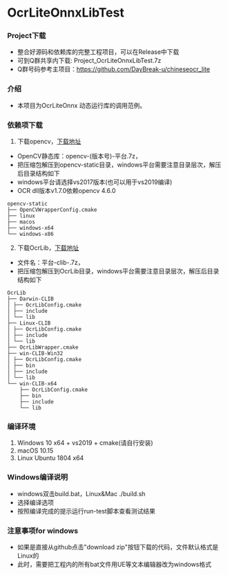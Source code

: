 # OcrLiteOnnxLibTest

### Project下载

* 整合好源码和依赖库的完整工程项目，可以在Release中下载
* 可到Q群共享内下载: Project_OcrLiteOnnxLibTest.7z
* Q群号码参考主项目：https://github.com/DayBreak-u/chineseocr_lite

### 介绍

* 本项目为OcrLiteOnnx 动态运行库的调用范例。

### 依赖项下载

1. 下载opencv，[下载地址](https://github.com/RapidAI/OpenCVBuilder/releases)

* OpenCV静态库：opencv-(版本号)-平台.7z，
* 把压缩包解压到opencv-static目录，windows平台需要注意目录层次，解压后目录结构如下
* windows平台请选择vs2017版本(也可以用于vs2019编译)
* OCR dll版本v1.7.0依赖opencv 4.6.0

```
opencv-static
├── OpenCVWrapperConfig.cmake
├── linux
├── macos
├── windows-x64
└── windows-x86
```

2. 下载OcrLib，[下载地址](https://github.com/benjaminwan/OcrLiteOnnx/releases)

* 文件名：平台-clib-.7z，
* 把压缩包解压到OcrLib目录，windows平台需要注意目录层次，解压后目录结构如下

```
OcrLib
├── Darwin-CLIB
│ ├── OcrLibConfig.cmake
│ ├── include
│ └── lib
├── Linux-CLIB
│ ├── OcrLibConfig.cmake
│ ├── include
│ └── lib
├── OcrLibWrapper.cmake
├── win-CLIB-Win32
│ ├── OcrLibConfig.cmake
│ ├── bin
│ ├── include
│ └── lib
└── win-CLIB-x64
    ├── OcrLibConfig.cmake
    ├── bin
    ├── include
    └── lib
```

### 编译环境

1. Windows 10 x64 + vs2019 + cmake(请自行安装)
2. macOS 10.15
3. Linux Ubuntu 1804 x64

### Windows编译说明

* windows双击build.bat，Linux&Mac ./build.sh
* 选择编译选项
* 按照编译完成的提示运行run-test脚本查看测试结果

### 注意事项for windows

* 如果是直接从github点击"download zip"按钮下载的代码，文件默认格式是Linux的
* 此时，需要把工程内的所有bat文件用UE等文本编辑器改为windows格式
